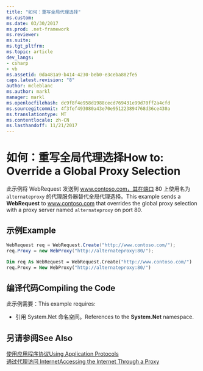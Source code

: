 ```yaml
---
title: "如何：重写全局代理选择"
ms.custom: 
ms.date: 03/30/2017
ms.prod: .net-framework
ms.reviewer: 
ms.suite: 
ms.tgt_pltfrm: 
ms.topic: article
dev_langs:
- csharp
- vb
ms.assetid: 0da481a9-b414-4230-beb0-e3ceba882fe5
caps.latest.revision: "8"
author: mcleblanc
ms.author: markl
manager: markl
ms.openlocfilehash: dc9f8f4e958d1988cecd769431e99d70ff2a4cfd
ms.sourcegitcommit: 4f3fef493080a43e70e951223894768d36ce430a
ms.translationtype: MT
ms.contentlocale: zh-CN
ms.lasthandoff: 11/21/2017
---
```

# <a name="how-to-override-a-global-proxy-selection"></a><span data-ttu-id="fdd59-102">如何：重写全局代理选择</span><span class="sxs-lookup"><span data-stu-id="fdd59-102">How to: Override a Global Proxy Selection</span></span>
<span data-ttu-id="fdd59-103">此示例将 WebRequest 发送到 www.contoso.com，其在端口 80 上使用名为 `alternateproxy` 的代理服务器替代全局代理选择。</span><span class="sxs-lookup"><span data-stu-id="fdd59-103">This example sends a **WebRequest** to www.contoso.com that overrides the global proxy selection with a proxy server named `alternateproxy` on port 80.</span></span>  
  
## <a name="example"></a><span data-ttu-id="fdd59-104">示例</span><span class="sxs-lookup"><span data-stu-id="fdd59-104">Example</span></span>  
  
```csharp  
WebRequest req = WebRequest.Create("http://www.contoso.com/");  
req.Proxy = new WebProxy("http://alternateproxy:80/");  
```  
  
```vb  
Dim req As WebRequest = WebRequest.Create("http://www.contoso.com/")  
req.Proxy = New WebProxy("http://alternateproxy:80/")  
```  
  
## <a name="compiling-the-code"></a><span data-ttu-id="fdd59-105">编译代码</span><span class="sxs-lookup"><span data-stu-id="fdd59-105">Compiling the Code</span></span>  
 <span data-ttu-id="fdd59-106">此示例需要：</span><span class="sxs-lookup"><span data-stu-id="fdd59-106">This example requires:</span></span>  
  
-   <span data-ttu-id="fdd59-107">引用 System.Net 命名空间。</span><span class="sxs-lookup"><span data-stu-id="fdd59-107">References to the **System.Net** namespace.</span></span>  
  
## <a name="see-also"></a><span data-ttu-id="fdd59-108">另请参阅</span><span class="sxs-lookup"><span data-stu-id="fdd59-108">See Also</span></span>  
 [<span data-ttu-id="fdd59-109">使用应用程序协议</span><span class="sxs-lookup"><span data-stu-id="fdd59-109">Using Application Protocols</span></span>](../../../docs/framework/network-programming/using-application-protocols.md)  
 [<span data-ttu-id="fdd59-110">通过代理访问 Internet</span><span class="sxs-lookup"><span data-stu-id="fdd59-110">Accessing the Internet Through a Proxy</span></span>](../../../docs/framework/network-programming/accessing-the-internet-through-a-proxy.md)
